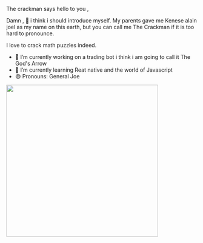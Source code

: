 The crackman says hello to you ,

Damn , 🤔 i think i should  introduce  myself.
My  parents gave me Kenese alain joel  as my name on this  earth,
but you can call me The Crackman if it is too hard to pronounce.

I love to crack math puzzles indeed.

- 🔭 I’m currently working on a trading bot i think i am going to call it The God's Arrow
- 🌱 I’m currently learning Reat native and the world of Javascript
- 😄 Pronouns: General Joe
                                                                                              

<!--
**joebdi/joebdi** is a ✨ _special_ ✨ repository because its `README.md` (this file) appears on your GitHub profile.

Here are some ideas to get you started:

- 🔭 I’m currently working on ...
- 🌱 I’m currently learning ...
- 👯 I’m looking to collaborate on ...
- 🤔 I’m looking for help with ...
- 💬 Ask me about ...
- 📫 How to reach me: ...
- 😄 Pronouns: ...
- ⚡ Fun fact: ...
-->

<img src="https://github-readme-stats.vercel.app/api?username=joebdi&show_icons=true&theme=dracula" width="400">
